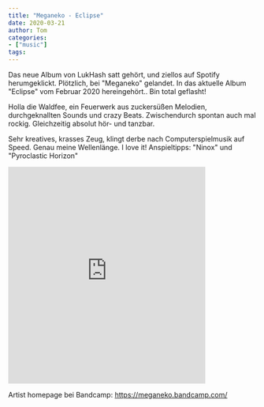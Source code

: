 ```yaml
---
title: "Meganeko - Eclipse"
date: 2020-03-21
author: Tom
categories:
- ["music"]
tags:
---
```


Das neue Album von LukHash satt gehört, und ziellos auf Spotify herumgeklickt. Plötzlich, bei "Meganeko" gelandet. 
In das aktuelle Album "Eclipse" vom Februar 2020 hereingehört.. Bin total geflasht! 

Holla die Waldfee, ein Feuerwerk aus zuckersüßen Melodien, durchgeknallten Sounds und crazy Beats.
Zwischendurch spontan auch mal rockig. Gleichzeitig absolut hör- und tanzbar.

Sehr kreatives, krasses Zeug, klingt derbe nach Computerspielmusik auf Speed. 
Genau meine Wellenlänge. I love it! Anspieltipps: "Ninox" und "Pyroclastic Horizon"

<iframe style="border: 0; width: 400px; height: 439px;" src="https://bandcamp.com/EmbeddedPlayer/album=2997940853/size=large/bgcol=ffffff/linkcol=0687f5/artwork=small/transparent=true/" seamless><a href="http://meganeko.bandcamp.com/album/eclipse">Eclipse by meganeko</a></iframe>

Artist homepage bei Bandcamp: https://meganeko.bandcamp.com/

